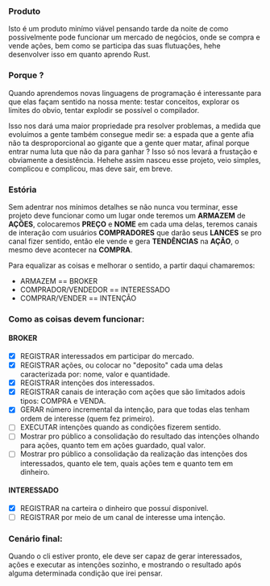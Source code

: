 ### Produto
Isto é um produto minímo viável pensando tarde da noite de como possivelmente pode funcionar um mercado de negócios, onde se compra e vende ações, bem como se participa das suas flutuações, hehe desenvolver isso em quanto aprendo Rust.

### Porque ?

Quando aprendemos novas linguagens de programação é interessante para que elas façam sentido na nossa mente: testar conceitos, explorar os limites do obvio,
tentar explodir se possível o compilador.

 Isso nos dará uma maior propriedade pra resolver problemas, a medida que evoluímos a gente também consegue medir se: a espada que a gente afia não ta desproporcional ao gigante que a gente quer matar, afinal porque entrar numa luta que não da para ganhar ? Isso só nos levará a frustação e obviamente a desistência. Hehehe assim nasceu esse projeto, veio simples, complicou e complicou, mas deve sair, em breve.

### Estória
Sem adentrar nos mínimos detalhes se não nunca vou terminar, esse projeto deve funcionar como um lugar onde teremos um **ARMAZEM** de **AÇÕES**, colocaremos **PREÇO** e **NOME** em cada uma delas, teremos canais de interação com usuários **COMPRADORES** que darão seus **LANCES** se pro canal fizer sentido, então ele vende e gera **TENDÊNCIAS** na **AÇÃO**, o mesmo deve acontecer na **COMPRA**.

Para equalizar as coisas e melhorar o sentido, a partir daqui chamaremos:

 - ARMAZEM == BROKER
 - COMPRADOR/VENDEDOR == INTERESSADO 
 - COMPRAR/VENDER == INTENÇÃO

### Como as coisas devem funcionar:

#### BROKER
- [X] REGISTRAR interessados em participar do mercado.
- [X] REGISTRAR ações, ou colocar no "deposito" cada uma delas caracterizada por: nome, valor e quantidade.
- [X] REGISTRAR intenções dos interessados.
- [X] REGISTRAR canais de interação com ações que são limitados adois tipos: COMPRA e VENDA.
- [X] GERAR número incremental da intenção, para que todas elas tenham ordem de interesse (quem fez primeiro).
- [ ] EXECUTAR intenções quando as condições fizerem sentido.
- [ ] Mostrar pro público a consolidação do resultado das intenções olhando para ações, quanto tem em ações guardado, qual valor.
- [ ] Mostrar pro público a consolidação da realização das intenções dos interessados, quanto ele tem, quais ações tem e quanto tem em dinheiro.

#### INTERESSADO
- [X] REGISTRAR na carteira o dinheiro que possuí disponivel.
- [ ] REGISTRAR por meio de um canal de interesse uma intenção.

### Cenário final:
Quando o cli estiver pronto, ele deve ser capaz de gerar interessados, ações e executar as intenções sozinho, e mostrando o resultado após alguma determinada condição que irei pensar.
